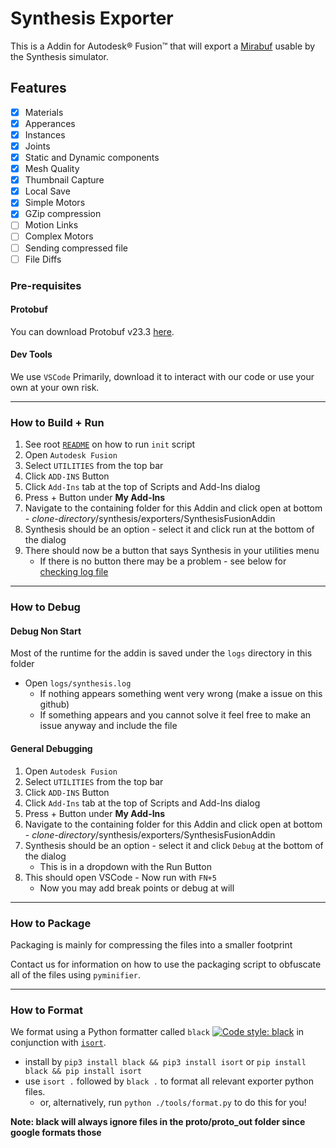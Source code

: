 # Synthesis Exporter
This is a Addin for Autodesk® Fusion™ that will export a [Mirabuf](https://github.com/HiceS/mirabuf) usable by the Synthesis simulator.

## Features
- [x] Materials
- [x] Apperances
- [x] Instances
- [x] Joints
- [x] Static and Dynamic components
- [x] Mesh Quality
- [x] Thumbnail Capture
- [x] Local Save
- [x] Simple Motors
- [x] GZip compression
- [ ] Motion Links
- [ ] Complex Motors
- [ ] Sending compressed file
- [ ] File Diffs

### Pre-requisites

#### Protobuf

You can download Protobuf v23.3 [here](https://github.com/protocolbuffers/protobuf/releases/tag/v23.3).

#### Dev Tools

We use `VSCode` Primarily, download it to interact with our code or use your own at your own risk.

---

### How to Build + Run
1. See root [`README`](/README.md) on how to run `init` script
2. Open `Autodesk Fusion`
3. Select `UTILITIES` from the top bar
4. Click `ADD-INS` Button
5. Click `Add-Ins` tab at the top of Scripts and Add-Ins dialog
6. Press + Button under **My Add-Ins** 
7. Navigate to the containing folder for this Addin and click open at bottom - _clone-directory_/synthesis/exporters/SynthesisFusionAddin
8. Synthesis should be an option - select it and click run at the bottom of the dialog
9. There should now be a button that says Synthesis in your utilities menu
    - If there is no button there may be a problem - see below for [checking log file](#debug-non-start)

---

### How to Debug

#### Debug Non Start

Most of the runtime for the addin is saved under the `logs` directory in this folder

- Open `logs/synthesis.log`
    - If nothing appears something went very wrong (make a issue on this github)
    - If something appears and you cannot solve it feel free to make an issue anyway and include the file

#### General Debugging

1. Open `Autodesk Fusion`
2. Select `UTILITIES` from the top bar
3. Click `ADD-INS` Button
4. Click `Add-Ins` tab at the top of Scripts and Add-Ins dialog
5. Press + Button under **My Add-Ins** 
6. Navigate to the containing folder for this Addin and click open at bottom - _clone-directory_/synthesis/exporters/SynthesisFusionAddin
7. Synthesis should be an option - select it and click `Debug` at the bottom of the dialog
    - This is in a dropdown with the Run Button
8. This should open VSCode - Now run with `FN+5`
    - Now you may add break points or debug at will

---

### How to Package

Packaging is mainly for compressing the files into a smaller footprint

Contact us for information on how to use the packaging script to obfuscate all of the files using `pyminifier`.

---

### How to Format

We format using a Python formatter called `black` [![Code style: black](https://img.shields.io/badge/code%20style-black-000000.svg)](https://github.com/psf/black) in conjunction with [`isort`](https://pycqa.github.io/isort/).

- install by `pip3 install black && pip3 install isort` or `pip install black && pip install isort`
- use `isort .` followed by `black .` to format all relevant exporter python files.
  - or, alternatively, run `python ./tools/format.py` to do this for you!

__Note: black will always ignore files in the proto/proto_out folder since google formats those__

